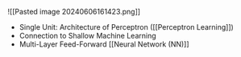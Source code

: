 ![[Pasted image 20240606161423.png]]
- Single Unit: Architecture of Perceptron ([[Perceptron Learning]])
- Connection to Shallow Machine Learning
- Multi-Layer Feed-Forward [[Neural Network (NN)]]
